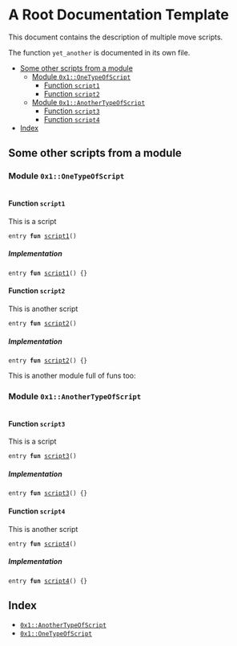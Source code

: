<a name="@A_Root_Documentation_Template_0"></a>

# A Root Documentation Template

This document contains the description of multiple move scripts.

The function <code>yet_another</code> is documented in its own file.

- [Some other scripts from a module](#@Some_other_scripts_from_a_module_1)
  - [Module `0x1::OneTypeOfScript`](#0x1_OneTypeOfScript)
    - [Function `script1`](#0x1_OneTypeOfScript_script1)
    - [Function `script2`](#0x1_OneTypeOfScript_script2)
  - [Module `0x1::AnotherTypeOfScript`](#0x1_AnotherTypeOfScript)
    - [Function `script3`](#0x1_AnotherTypeOfScript_script3)
    - [Function `script4`](#0x1_AnotherTypeOfScript_script4)
- [Index](#@Index_2)

<a name="@Some_other_scripts_from_a_module_1"></a>

## Some other scripts from a module

<a name="0x1_OneTypeOfScript"></a>

### Module `0x1::OneTypeOfScript`

<pre><code></code></pre>

<a name="0x1_OneTypeOfScript_script1"></a>

#### Function `script1`

This is a script

<pre><code>entry <b>fun</b> <a href="root.md#0x1_OneTypeOfScript_script1">script1</a>()
</code></pre>

##### Implementation

<pre><code>entry <b>fun</b> <a href="root.md#0x1_OneTypeOfScript_script1">script1</a>() {}
</code></pre>

<a name="0x1_OneTypeOfScript_script2"></a>

#### Function `script2`

This is another script

<pre><code>entry <b>fun</b> <a href="root.md#0x1_OneTypeOfScript_script2">script2</a>()
</code></pre>

##### Implementation

<pre><code>entry <b>fun</b> <a href="root.md#0x1_OneTypeOfScript_script2">script2</a>() {}
</code></pre>

This is another module full of funs too:

<a name="0x1_AnotherTypeOfScript"></a>

### Module `0x1::AnotherTypeOfScript`

<pre><code></code></pre>

<a name="0x1_AnotherTypeOfScript_script3"></a>

#### Function `script3`

This is a script

<pre><code>entry <b>fun</b> <a href="root.md#0x1_AnotherTypeOfScript_script3">script3</a>()
</code></pre>

##### Implementation

<pre><code>entry <b>fun</b> <a href="root.md#0x1_AnotherTypeOfScript_script3">script3</a>() {}
</code></pre>

<a name="0x1_AnotherTypeOfScript_script4"></a>

#### Function `script4`

This is another script

<pre><code>entry <b>fun</b> <a href="root.md#0x1_AnotherTypeOfScript_script4">script4</a>()
</code></pre>

##### Implementation

<pre><code>entry <b>fun</b> <a href="root.md#0x1_AnotherTypeOfScript_script4">script4</a>() {}
</code></pre>

<a name="@Index_2"></a>

## Index

- [`0x1::AnotherTypeOfScript`](root.md#0x1_AnotherTypeOfScript)
- [`0x1::OneTypeOfScript`](root.md#0x1_OneTypeOfScript)

